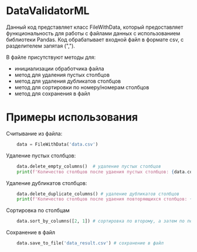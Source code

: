 # DataValidatorML
Данный код представляет класс FileWithData, который предоставляет функциональность для работы с файлами данных с использованием библиотеки Pandas. Код обрабатывает входной файл в формате csv, с разделителем запятая (",").

В файле присутствуют методы для:
- инициализации обработчика файла
- метод для удаления пустых столбцов
- метод для удаления дубликатов столбцов
- метод для сортировки по номеру/номерам столбцов
- метод для сохранения в файл


# Примеры использования
Считывание из файла:
```python
    data = FileWithData('data.csv')
```
Удаление пустых столбцов:
```python
    data.delete_empty_columns()  # удаление пустых столбцов
    print(f'Количество столбцов после удаения пустых столбцов: {data.column_count}')
```
Удаление дубликатов столбцов:
```python
    data.delete_duplicate_columns() # удаление дубликатов столбцов
    print(f'Количество столбцов после удаения повторяющихся столбцов: {data.column_count}')
```
Сортировка по столбцам
```python
    data.sort_by_columns([2, 1]) # сортировка по второму, а затем по первому столбцу
```
Сохранение в файл
```python
    data.save_to_file('data_result.csv') # сохранение в файл
```

